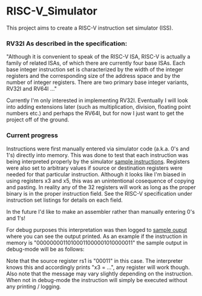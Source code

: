 # RISC-V_Simulator

This project aims to create a RISC-V instruction set simulator (ISS).

### RV32I As described in the specification:

"Although it is convenient to speak of the RISC-V ISA, RISC-V is actually a family of related ISAs, of which there are currently four base ISAs. Each base integer instruction set is characterized by the width of the integer registers and the corresponding size of the address space and by the number of integer registers. There are two primary base integer variants, RV32I and RV64I ..."

Currently I'm only interested in implementing RV32I. Eventually I will look into adding extensions later (such as multiplication, division, floating point numbers etc.) and perhaps the RV64I, but for now I just want to get the project off of the ground.

### Current progress 

Instructions were first manually entered via simulator code (a.k.a. 0's and 1's) directly into memory. This was done to test that each instruction was being interpreted properly by the simulator [sample instructions](https://github.com/satchelfrost/RISC-V_Simulator/blob/master/src/testInstr.h). Registers were also set to arbitrary values if source or destination registers were needed for that particular instruction. Although it looks like I'm biased in using registers x3 and x5, this was an unintentional cosequence of copying and pasting. In reality any of the 32 registers will work as long as the proper binary is in the proper instruction field. See the RISC-V specification under instruction set listings for details on each field. 

In the future I'd like to make an assembler rather than manually entering 0's and 1's!

For debug purposes this interpretation was then logged to [sample ouput](https://github.com/satchelfrost/RISC-V_Simulator/blob/master/sampleOutput) where you can see the output printed. As an example if the instruction in memory is "00000000110100011000001010000011" the sample output in debug-mode will be as follows:

[](https://github.com/satchelfrost/RISC-V_Simulator/blob/master/src/sampleInstrPic.png)

Note that the source register rs1 is "00011" in this case. The interpreter knows this and accordingly prints "x3 = ...", any register will work though. Also note that the message may vary slightly depending on the instruction. When not in debug-mode the instruction will simply be executed without any printing / logging. 
